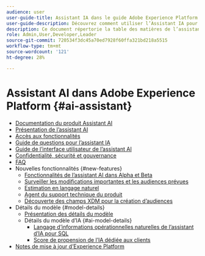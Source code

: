 ```yaml
---
audience: user
user-guide-title: Assistant IA dans le guide Adobe Experience Platform
user-guide-description: Découvrez comment utiliser l’Assistant IA pour accélérer votre workflow avec Adobe Experience Platform et Real-time Customer Data Platform.
description: Ce document répertorie la table des matières de l’assistant AI dans Adobe Experience Platform.
role: Admin,User,Developer,Leader
source-git-commit: 720534f3dc45a70ed7928f60ffa321bd218a5515
workflow-type: tm+mt
source-wordcount: '121'
ht-degree: 28%

---
```



# Assistant AI dans Adobe Experience Platform {#ai-assistant}

* [Documentation du produit Assistant AI](landing.md)
* [Présentation de l’assistant AI](home.md)
* [Accès aux fonctionnalités](access.md)
* [Guide de questions pour l’assistant IA](questions.md)
* [Guide de l’interface utilisateur de l’assistant AI](ui-guide.md)
* [Confidentialité, sécurité et gouvernance](privacy.md)
* [FAQ](faq.md)
* Nouvelles fonctionnalités {#new-features}
   * [Fonctionnalités de l’assistant AI dans Alpha et Beta](./new-features/alpha-beta.md)
   * [Surveiller les modifications importantes et les audiences prévues](./new-features/audience-forecasting.md)
   * [Estimation en langage naturel](./new-features/natural-language.md)
   * [Agent du support technique du produit](./new-features/customer-support.md)
   * [Découverte des champs XDM pour la création d’audiences](./new-features/xdm-field-discovery.md)
* Détails du modèle {#model-details}
   * [Présentation des détails du modèle](./model-details/overview.md)
   * Détails du modèle d’IA {#ai-model-details}
      * [Langage d’informations opérationnelles naturelles de l’assistant d’IA pour SQL](./model-details/ai-model-details/natural-language-to-sql.md)
      * [Score de propension de l’IA dédiée aux clients](./model-details/ai-model-details/customer-ai.md)
* [Notes de mise à jour d’Experience Platform](https://experienceleague.adobe.com/fr/docs/experience-platform/release-notes/latest)

